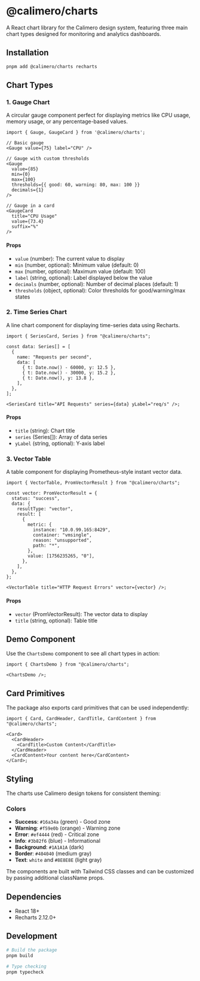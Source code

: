 # @calimero/charts

A React chart library for the Calimero design system, featuring three main chart types designed for monitoring and analytics dashboards.

## Installation

```bash
pnpm add @calimero/charts recharts
```

## Chart Types

### 1. Gauge Chart

A circular gauge component perfect for displaying metrics like CPU usage, memory usage, or any percentage-based values.

```tsx
import { Gauge, GaugeCard } from '@calimero/charts';

// Basic gauge
<Gauge value={75} label="CPU" />

// Gauge with custom thresholds
<Gauge
  value={85}
  min={0}
  max={100}
  thresholds={{ good: 60, warning: 80, max: 100 }}
  decimals={1}
/>

// Gauge in a card
<GaugeCard
  title="CPU Usage"
  value={73.4}
  suffix="%"
/>
```

#### Props

- `value` (number): The current value to display
- `min` (number, optional): Minimum value (default: 0)
- `max` (number, optional): Maximum value (default: 100)
- `label` (string, optional): Label displayed below the value
- `decimals` (number, optional): Number of decimal places (default: 1)
- `thresholds` (object, optional): Color thresholds for good/warning/max states

### 2. Time Series Chart

A line chart component for displaying time-series data using Recharts.

```tsx
import { SeriesCard, Series } from "@calimero/charts";

const data: Series[] = [
  {
    name: "Requests per second",
    data: [
      { t: Date.now() - 60000, y: 12.5 },
      { t: Date.now() - 30000, y: 15.2 },
      { t: Date.now(), y: 13.8 },
    ],
  },
];

<SeriesCard title="API Requests" series={data} yLabel="req/s" />;
```

#### Props

- `title` (string): Chart title
- `series` (Series[]): Array of data series
- `yLabel` (string, optional): Y-axis label

### 3. Vector Table

A table component for displaying Prometheus-style instant vector data.

```tsx
import { VectorTable, PromVectorResult } from "@calimero/charts";

const vector: PromVectorResult = {
  status: "success",
  data: {
    resultType: "vector",
    result: [
      {
        metric: {
          instance: "10.0.99.165:8429",
          container: "vmsingle",
          reason: "unsupported",
          path: "*",
        },
        value: [1756235265, "0"],
      },
    ],
  },
};

<VectorTable title="HTTP Request Errors" vector={vector} />;
```

#### Props

- `vector` (PromVectorResult): The vector data to display
- `title` (string, optional): Table title

## Demo Component

Use the `ChartsDemo` component to see all chart types in action:

```tsx
import { ChartsDemo } from "@calimero/charts";

<ChartsDemo />;
```

## Card Primitives

The package also exports card primitives that can be used independently:

```tsx
import { Card, CardHeader, CardTitle, CardContent } from "@calimero/charts";

<Card>
  <CardHeader>
    <CardTitle>Custom Content</CardTitle>
  </CardHeader>
  <CardContent>Your content here</CardContent>
</Card>;
```

## Styling

The charts use Calimero design tokens for consistent theming:

### Colors

- **Success**: `#16a34a` (green) - Good zone
- **Warning**: `#f59e0b` (orange) - Warning zone
- **Error**: `#ef4444` (red) - Critical zone
- **Info**: `#3b82f6` (blue) - Informational
- **Background**: `#1A1A1A` (dark)
- **Border**: `#404040` (medium gray)
- **Text**: `white` and `#8E8E8E` (light gray)

The components are built with Tailwind CSS classes and can be customized by passing additional className props.

## Dependencies

- React 18+
- Recharts 2.12.0+

## Development

```bash
# Build the package
pnpm build

# Type checking
pnpm typecheck
```
